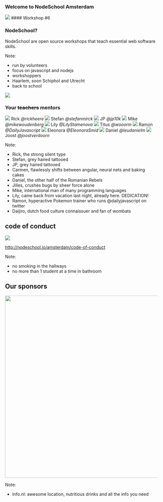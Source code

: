 ### Welcome to NodeSchool Amsterdam
<img src="images/nodeschool-logo.png" style="border: 0; box-shadow: none; ">
#### Workshop #6


### NodeSchool?

NodeSchool are open source workshops that teach essential web software skills.

Note:
- run by volunteers
- focus on javascript and nodejs
- workshoppers
- Haarlem, soon Schiphol and Utrecht
- back to school


<img src="http://i.huffpost.com/gen/2602360/thumbs/o-BREAKFAST-CLUB-570.jpg?1">


### Your ~~teachers~~ mentors

<div class="hosts">
	<a class="host">
		<img src="https://avatars1.githubusercontent.com/u/803178?v=3&s=400">
		<span>Rick</span>
		<i class="twitter">@rickheere</i>
	</a>
	<a class="host">
		<img src="https://avatars2.githubusercontent.com/u/3287987?v=3&s=400">
		<span>Stefan</span>
		<i class="twitter">@stefanmirck</i>
	</a>
	<a class="host">
		<img src="https://pbs.twimg.com/profile_images/774375648211169281/4eLwzJzE.jpg">
		<span>JP</span>
		<i class="twitter">@jp10k</i>
	</a>
	<a class="host">
		<img src="https://avatars2.githubusercontent.com/u/5583336?v=3&s=460">
		<span>Mike</span>
		<i class="twitter">@mikewoudenberg</i>
	</a>
	<a class="host">
		<img src="https://avatars1.githubusercontent.com/u/13063149?v=3&s=460">
		<span>Lily</span>
		<i class="twitter">@LilyStamenova</i>
	</a>
	<a class="host">
		<img src="https://pbs.twimg.com/profile_images/639138064296755200/eFvZaoTe.png">
		<span>Titus</span>
		<i class="twitter">@wooorm</i>
	</a>
	<a class="host">
		<img src="images/ramon.jpeg">
		<span>Ramon</span>
		<i class="twitter">@DailyJavascript</i>
	</a>
	<a class="host">
		<img src="https://pbs.twimg.com/profile_images/701967658850394112/p9_RuFVp.jpg">
		<span>Eleonora</span>
		<i class="twitter">@EleonoraSmid</i>
	</a>
	<a class="host">
		<img src="images/daniel-leu.jpeg">
		<span>Daniel</span>
		<i class="twitter">@leudanielm</i>
	</a>
	<a class="host">
		<img src="https://pbs.twimg.com/profile_images/603639073421434880/4i5u9cJW.jpg">
		<span>Joost</span>
		<i class="twitter">@joostverdoorn</i>
	</a>
</div>

Note:
- Rick, the strong silent type
- Stefan, grey haired tattooed
- JP, grey haired tattooed
- Carmen, flawlessly shifts between angular, neural nets and baking cakes
- Daniel, the other half of the Romanian Rebels
- Jilles, crushes bugs by sheer force alone
- Mike, international man of many programming languages
- Lily, came back from vacation last night, already here. DEDICATION!
- Ramon, hyperactive Pokemon trainer who runs @dailyjavascript on twitter
- Daijiro, dutch food culture connaissuer and fan of wombats


## code of conduct

<img src="images/excellent.jpg"><!-- .element: class="fragment"  -->

http://nodeschool.io/amsterdam/code-of-conduct <!-- .element: class="fragment"  -->

Note:
- no smoking in the hallways
- no more than 1 student at a time in bathroom


## Our sponsors


<img src="images/info.nl.png" width="600" class="logo">

Note:
- Info.nl: awesome location, nutritious drinks and all the info you need
